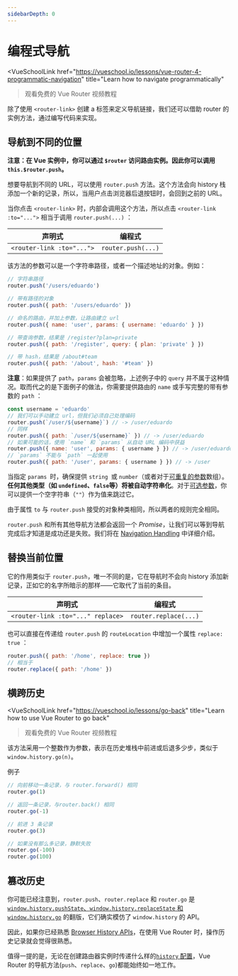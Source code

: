 ```yaml
---
sidebarDepth: 0
---
```


# 编程式导航

<VueSchoolLink
  href="https://vueschool.io/lessons/vue-router-4-programmatic-navigation"
  title="Learn how to navigate programmatically"
>观看免费的 Vue Router 视频教程</VueSchoolLink>

除了使用 `<router-link>` 创建 a 标签来定义导航链接，我们还可以借助 router 的实例方法，通过编写代码来实现。

## 导航到不同的位置

**注意：在 Vue 实例中，你可以通过 `$router` 访问路由实例。因此你可以调用 `this.$router.push`。**

想要导航到不同的 URL，可以使用 `router.push` 方法。这个方法会向 history 栈添加一个新的记录，所以，当用户点击浏览器后退按钮时，会回到之前的 URL。

当你点击 `<router-link>` 时，内部会调用这个方法，所以点击 `<router-link :to="...">` 相当于调用 `router.push(...)` ：

| 声明式                    | 编程式             |
| ------------------------- | ------------------ |
| `<router-link :to="...">` | `router.push(...)` |

该方法的参数可以是一个字符串路径，或者一个描述地址的对象。例如：

```js
// 字符串路径
router.push('/users/eduardo')

// 带有路径的对象
router.push({ path: '/users/eduardo' })

// 命名的路由，并加上参数，让路由建立 url
router.push({ name: 'user', params: { username: 'eduardo' } })

// 带查询参数，结果是 /register?plan=private
router.push({ path: '/register', query: { plan: 'private' } })

// 带 hash，结果是 /about#team
router.push({ path: '/about', hash: '#team' })
```

**注意**：如果提供了 `path`，`params` 会被忽略，上述例子中的 `query` 并不属于这种情况。取而代之的是下面例子的做法，你需要提供路由的 `name` 或手写完整的带有参数的 `path` ：

```js
const username = 'eduardo'
// 我们可以手动建立 url，但我们必须自己处理编码
router.push(`/user/${username}`) // -> /user/eduardo
// 同样
router.push({ path: `/user/${username}` }) // -> /user/eduardo
// 如果可能的话，使用 `name` 和 `params` 从自动 URL 编码中获益
router.push({ name: 'user', params: { username } }) // -> /user/eduardo
// `params` 不能与 `path` 一起使用
router.push({ path: '/user', params: { username } }) // -> /user
```

当指定 `params `时，确保提供 `string `或 `number`（或者对于[可重复的参数](./route-matching-syntax.md#repeatable-params)数组）。**任何其他类型（如 `undefined`、`false`等）将被自动字符串化**。对于[可选参数](./route-matching-syntax.md#repeatable-params)，你可以提供一个空字符串（`""`）作为值来跳过它。

由于属性 `to` 与 `router.push` 接受的对象种类相同，所以两者的规则完全相同。

`router.push` 和所有其他导航方法都会返回一个 _Promise_，让我们可以等到导航完成后才知道是成功还是失败。我们将在 [Navigation Handling](../advanced/navigation-failures.md) 中详细介绍。

## 替换当前位置

它的作用类似于 `router.push`，唯一不同的是，它在导航时不会向 history 添加新记录，正如它的名字所暗示的那样——它取代了当前的条目。

| 声明式                            | 编程式                |
| --------------------------------- | --------------------- |
| `<router-link :to="..." replace>` | `router.replace(...)` |

也可以直接在传递给 `router.push` 的 `routeLocation` 中增加一个属性 `replace: true` ：

```js
router.push({ path: '/home', replace: true })
// 相当于
router.replace({ path: '/home' })
```

## 横跨历史

<VueSchoolLink
  href="https://vueschool.io/lessons/go-back"
  title="Learn how to use Vue Router to go back"
>观看免费的 Vue Router 视频教程</VueSchoolLink>

该方法采用一个整数作为参数，表示在历史堆栈中前进或后退多少步，类似于 `window.history.go(n)`。

例子

```js
// 向前移动一条记录，与 router.forward() 相同
router.go(1)

// 返回一条记录，与router.back() 相同
router.go(-1)

// 前进 3 条记录
router.go(3)

// 如果没有那么多记录，静默失败
router.go(-100)
router.go(100)
```

## 篡改历史

你可能已经注意到，`router.push`、`router.replace` 和 `router.go` 是 [`window.history.pushState`、`window.history.replaceState` 和 `window.history.go`](https://developer.mozilla.org/en-US/docs/Web/API/History) 的翻版，它们确实模仿了 `window.history` 的 API。

因此，如果你已经熟悉 [Browser History APIs](https://developer.mozilla.org/en-US/docs/Web/API/History_API)，在使用 Vue Router 时，操作历史记录就会觉得很熟悉。

值得一提的是，无论在创建路由器实例时传递什么样的[`history` 配置](../../api/#history)，Vue Router 的导航方法(`push`、`replace`、`go`)都能始终如一地工作。
